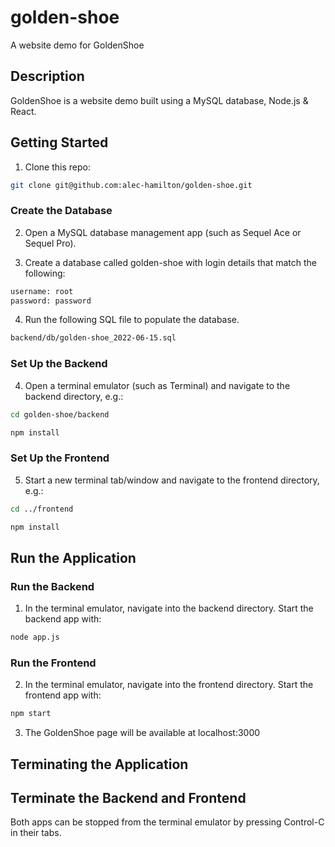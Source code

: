 # golden-shoe

A website demo for GoldenShoe

## Description
GoldenShoe is a website demo built using a MySQL database, Node.js & React. 

## Getting Started
1. Clone this repo:

```bash
git clone git@github.com:alec-hamilton/golden-shoe.git
```

### Create the Database
2. Open a MySQL database management app (such as Sequel Ace or Sequel Pro).

3. Create a database called golden-shoe with login details that match the following:

```bash
username: root
password: password
```

4. Run the following SQL file to populate the database.

```bash
backend/db/golden-shoe_2022-06-15.sql
```

### Set Up the Backend
4. Open a terminal emulator (such as Terminal) and navigate to the backend directory, e.g.:

```bash
cd golden-shoe/backend

npm install
```

### Set Up the Frontend
5. Start a new terminal tab/window and navigate to the frontend directory, e.g.:

```bash
cd ../frontend

npm install
```

## Run the Application

### Run the Backend
1. In the terminal emulator, navigate into the backend directory. Start the backend app with:
```bash
node app.js
```

### Run the Frontend
2. In the terminal emulator, navigate into the frontend directory. Start the frontend app with:
```bash
npm start
```
3. The GoldenShoe page will be available at localhost:3000

## Terminating the Application

## Terminate the Backend and Frontend
Both apps can be stopped from the terminal emulator by pressing Control-C in their tabs.
